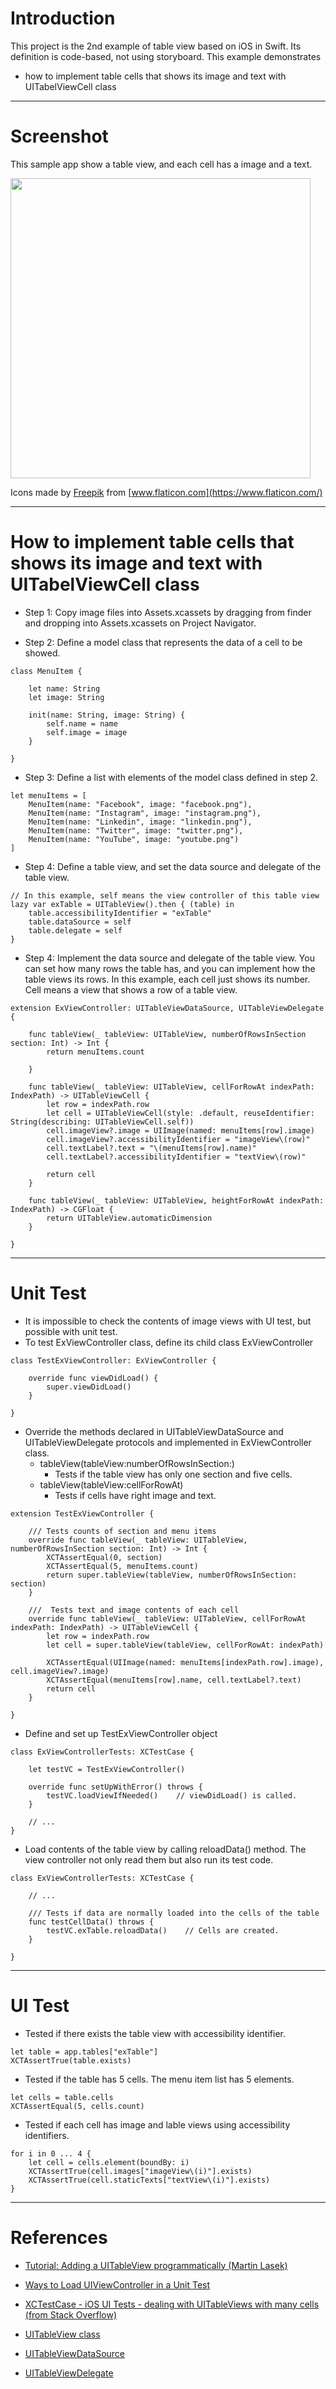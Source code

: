 # Introduction

This project is the 2nd example of table view based on iOS in Swift. Its definition is code-based, not using storyboard. This example demonstrates

* how to implement table cells that shows its image and text with UITabelViewCell class 

---

# Screenshot

This sample app show a table view, and each cell has a image and a text.

<img src="./UINavigationEx02-screen.png" width="480"></img>

Icons made by [Freepik](https://www.flaticon.com/authors/freepik) from [www.flaticon.com](https://www.flaticon.com/)

---

# How to implement table cells that shows its image and text with UITabelViewCell class

* Step 1: Copy image files into Assets.xcassets by dragging from finder and dropping into Assets.xcassets on Project Navigator.

* Step 2: Define a model class that represents the data of a cell to be showed.

```
class MenuItem {

    let name: String
    let image: String
    
    init(name: String, image: String) {
        self.name = name
        self.image = image
    }

}
```

* Step 3: Define a list with elements of the model class defined in step 2.

```
let menuItems = [
    MenuItem(name: "Facebook", image: "facebook.png"),
    MenuItem(name: "Instagram", image: "instagram.png"),
    MenuItem(name: "Linkedin", image: "linkedin.png"),
    MenuItem(name: "Twitter", image: "twitter.png"),
    MenuItem(name: "YouTube", image: "youtube.png")
]
```

* Step 4: Define a table view, and set the data source and delegate of the table view.

```
// In this example, self means the view controller of this table view
lazy var exTable = UITableView().then { (table) in
    table.accessibilityIdentifier = "exTable"
    table.dataSource = self
    table.delegate = self
}
```

* Step 4: Implement the data source and delegate of the table view. You can set how many rows the table has, and you can implement how the table views its rows. In this example, each cell just shows its number. Cell means a view that shows a row of a table view.

```
extension ExViewController: UITableViewDataSource, UITableViewDelegate {

    func tableView(_ tableView: UITableView, numberOfRowsInSection section: Int) -> Int {
        return menuItems.count

    }
    
    func tableView(_ tableView: UITableView, cellForRowAt indexPath: IndexPath) -> UITableViewCell {
        let row = indexPath.row
        let cell = UITableViewCell(style: .default, reuseIdentifier: String(describing: UITableViewCell.self))
        cell.imageView?.image = UIImage(named: menuItems[row].image)
        cell.imageView?.accessibilityIdentifier = "imageView\(row)"
        cell.textLabel?.text = "\(menuItems[row].name)"
        cell.textLabel?.accessibilityIdentifier = "textView\(row)"

        return cell
    }

    func tableView(_ tableView: UITableView, heightForRowAt indexPath: IndexPath) -> CGFloat {
        return UITableView.automaticDimension
    }
   
}
```

---

# Unit Test

* It is impossible to check the contents of image views with UI test, but possible with unit test.
* To test ExViewController class, define its child class ExViewController

```
class TestExViewController: ExViewController {
    
    override func viewDidLoad() {
        super.viewDidLoad()
    }

}
```

* Override the methods declared in UITableViewDataSource and UITableViewDelegate protocols and implemented in ExViewController class. 
  * tableView(tableView:numberOfRowsInSection:)
    * Tests if the table view has only one section and five cells.
  * tableView(tableView:cellForRowAt)
    * Tests if cells have right image and text. 

```
extension TestExViewController {

    /// Tests counts of section and menu items
    override func tableView(_ tableView: UITableView, numberOfRowsInSection section: Int) -> Int {
        XCTAssertEqual(0, section)
        XCTAssertEqual(5, menuItems.count)
        return super.tableView(tableView, numberOfRowsInSection: section)
    }

    ///  Tests text and image contents of each cell
    override func tableView(_ tableView: UITableView, cellForRowAt indexPath: IndexPath) -> UITableViewCell {
        let row = indexPath.row
        let cell = super.tableView(tableView, cellForRowAt: indexPath)
        
        XCTAssertEqual(UIImage(named: menuItems[indexPath.row].image), cell.imageView?.image)
        XCTAssertEqual(menuItems[row].name, cell.textLabel?.text)
        return cell
    }

}
```

* Define and set up TestExViewController object

```
class ExViewControllerTests: XCTestCase {

    let testVC = TestExViewController()

    override func setUpWithError() throws {
        testVC.loadViewIfNeeded()    // viewDidLoad() is called.
    }

    // ...
}
```

* Load contents of the table view by calling reloadData() method. The view controller not only read them but also run its test code.

```
class ExViewControllerTests: XCTestCase {

    // ...

    /// Tests if data are normally loaded into the cells of the table
    func testCellData() throws {
        testVC.exTable.reloadData()    // Cells are created.
    }

}
```

---

# UI Test

* Tested if there exists the table view with accessibility identifier.

```
let table = app.tables["exTable"]
XCTAssertTrue(table.exists)
```

* Tested if the table has 5 cells. The menu item list has 5 elements.

```
let cells = table.cells
XCTAssertEqual(5, cells.count)
```

* Tested if each cell has image and lable views using accessibility identifiers.

```
for i in 0 ... 4 {
    let cell = cells.element(boundBy: i)
    XCTAssertTrue(cell.images["imageView\(i)"].exists)
    XCTAssertTrue(cell.staticTexts["textView\(i)"].exists)
}
```

---

# References

* [Tutorial: Adding a UITableView programmatically (Martin Lasek)](https://medium.com/@martinlasek/tutorial-adding-a-uitableview-programmatically-433cb17ae07d)
* [Ways to Load UIViewController in a Unit Test](https://www.appsdeveloperblog.com/ways-to-load-uiviewcontroller-in-a-unit-test/)
* [XCTestCase - iOS UI Tests - dealing with UITableViews with many cells (from Stack Overflow)
](https://stackoverflow.com/questions/33529380/xctestcase-ios-ui-tests-dealing-with-uitableviews-with-many-cells)

* [UITableView class](https://developer.apple.com/documentation/uikit/uitableview)
* [UITableViewDataSource](https://developer.apple.com/documentation/uikit/uitableviewdatasource)
* [UITableViewDelegate](https://developer.apple.com/documentation/uikit/uitableviewdelegate)
